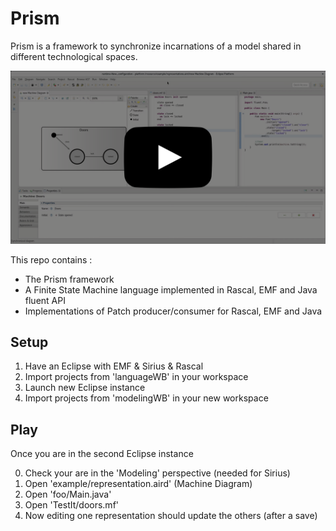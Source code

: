 Prism
=====

Prism is a framework to synchronize incarnations of a model shared in different technological spaces.

<a href="https://raw.githubusercontent.com/fcoulon/prism/master/demo.webm">
  <img src="link.png"">
</a> 

This repo contains :
 - The Prism framework
 - A Finite State Machine language implemented in Rascal, EMF and Java fluent API
 - Implementations of Patch producer/consumer for Rascal, EMF and Java


Setup
-----
 1. Have an Eclipse with EMF & Sirius & Rascal
 2. Import projects from 'languageWB' in your workspace
 3. Launch new Eclipse instance
 4. Import projects from 'modelingWB' in your new workspace

Play
----
Once you are in the second Eclipse instance

 0. Check your are in the 'Modeling' perspective (needed for Sirius)
 1. Open 'example/representation.aird' (Machine Diagram)
 2. Open 'foo/Main.java'
 3. Open 'TestIt/doors.mf'
 4. Now editing one representation should update the others (after a save)

